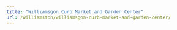 ```yaml
---
title: "Williamsgon Curb Market and Garden Center"
url: /williamston/williamsgon-curb-market-and-garden-center/
---
```

